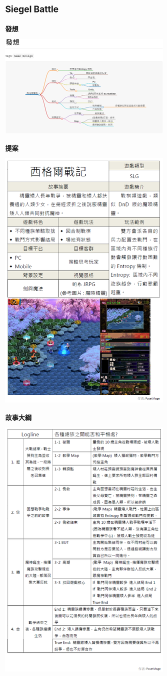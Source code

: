 # Siegel Battle


## 發想
![](./01%20Brainstorming.png)

## 提案
![](./02%20Proposal.png)

## 故事大綱
![](./03%20Screenplay.png)
